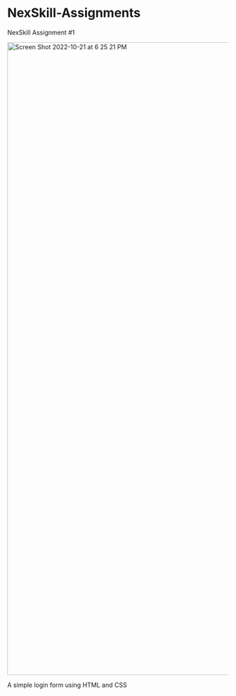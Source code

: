 # NexSkill-Assignments

NexSkill Assignment #1

<img width="1440" alt="Screen Shot 2022-10-21 at 6 25 21 PM" src="https://user-images.githubusercontent.com/68749736/197206562-32c5587a-1861-42af-b187-7e44d1f7ec2a.png">


A simple login form using HTML and CSS
